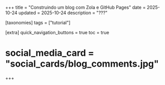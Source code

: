 +++
title = "Construindo um blog com Zola e GitHub Pages"
date = 2025-10-24
updated = 2025-10-24
description = "???"

[taxonomies]
tags = ["tutorial"]

[extra]
quick_navigation_buttons = true
toc = true
# social_media_card = "social_cards/blog_comments.jpg"
+++
